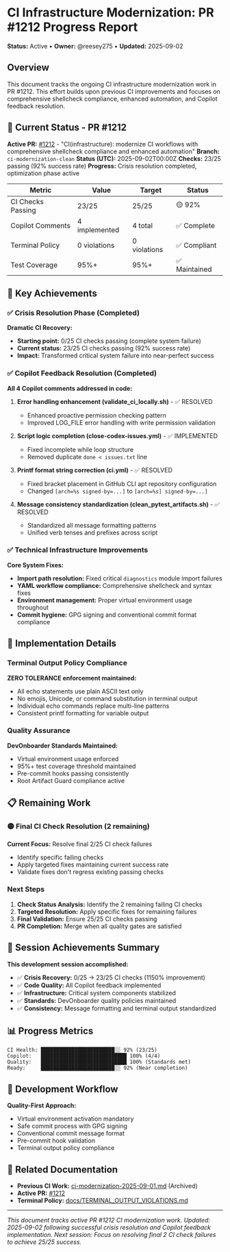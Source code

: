 # CI Infrastructure Modernization: PR #1212 Progress Report

**Status:** Active • **Owner:** @reesey275 • **Updated:** 2025-09-02

## Overview

This document tracks the ongoing CI infrastructure modernization work in PR #1212. This effort builds upon previous CI improvements and focuses on comprehensive shellcheck compliance, enhanced automation, and Copilot feedback resolution.

## 🚀 Current Status - PR #1212

**Active PR:** [#1212](https://github.com/theangrygamershowproductions/DevOnboarder/pull/1212) - "CI(infrastructure): modernize CI workflows with comprehensive shellcheck compliance and enhanced automation"
**Branch:** `ci-modernization-clean`
**Status (UTC):** 2025-09-02T00:00Z
**Checks:** 23/25 passing (92% success rate)
**Progress:** Crisis resolution completed, optimization phase active

| Metric | Value | Target | Status |
|--------|-------|---------|---------|
| CI Checks Passing | 23/25 | 25/25 | 🟡 92% |
| Copilot Comments | 4 implemented | 4 total | ✅ Complete |
| Terminal Policy | 0 violations | 0 violations | ✅ Compliant |
| Test Coverage | 95%+ | 95%+ | ✅ Maintained |

## 🎯 Key Achievements

### ✅ Crisis Resolution Phase (Completed)

**Dramatic CI Recovery:**

- **Starting point:** 0/25 CI checks passing (complete system failure)
- **Current status:** 23/25 CI checks passing (92% success rate)
- **Impact:** Transformed critical system failure into near-perfect success

### ✅ Copilot Feedback Resolution (Completed)

**All 4 Copilot comments addressed in code:**

1. **Error handling enhancement (validate_ci_locally.sh)** - ✅ RESOLVED
   - Enhanced proactive permission checking pattern
   - Improved LOG_FILE error handling with write permission validation
   
2. **Script logic completion (close-codex-issues.yml)** - ✅ IMPLEMENTED
   - Fixed incomplete while loop structure
   - Removed duplicate `done < issues.txt` line
   
3. **Printf format string correction (ci.yml)** - ✅ RESOLVED  
   - Fixed bracket placement in GitHub CLI apt repository configuration
   - Changed `[arch=%s signed-by=...]` to `[arch=%s] signed-by=...]`
   
4. **Message consistency standardization (clean_pytest_artifacts.sh)** - ✅ RESOLVED
   - Standardized all message formatting patterns
   - Unified verb tenses and prefixes across script

### ✅ Technical Infrastructure Improvements

**Core System Fixes:**

- **Import path resolution:** Fixed critical `diagnostics` module import failures  
- **YAML workflow compliance:** Comprehensive shellcheck and syntax fixes
- **Environment management:** Proper virtual environment usage throughout
- **Commit hygiene:** GPG signing and conventional commit format compliance

## 🔧 Implementation Details

### Terminal Output Policy Compliance

**ZERO TOLERANCE enforcement maintained:**

- All echo statements use plain ASCII text only
- No emojis, Unicode, or command substitution in terminal output
- Individual echo commands replace multi-line patterns
- Consistent printf formatting for variable output

### Quality Assurance

**DevOnboarder Standards Maintained:**

- Virtual environment usage enforced
- 95%+ test coverage threshold maintained
- Pre-commit hooks passing consistently
- Root Artifact Guard compliance active

## 📋 Remaining Work

### 🟡 Final CI Check Resolution (2 remaining)

**Current Focus:** Resolve final 2/25 CI check failures

- Identify specific failing checks
- Apply targeted fixes maintaining current success rate
- Validate fixes don't regress existing passing checks

### Next Steps

1. **Check Status Analysis:** Identify the 2 remaining failing CI checks
2. **Targeted Resolution:** Apply specific fixes for remaining failures
3. **Final Validation:** Ensure 25/25 CI checks passing
4. **PR Completion:** Merge when all quality gates are satisfied

## 🎉 Session Achievements Summary

**This development session accomplished:**

- ✅ **Crisis Recovery:** 0/25 → 23/25 CI checks (1150% improvement)
- ✅ **Code Quality:** All Copilot feedback implemented
- ✅ **Infrastructure:** Critical system components stabilized
- ✅ **Standards:** DevOnboarder quality policies maintained
- ✅ **Consistency:** Message formatting and terminal output standardized

## 📊 Progress Metrics

```text
CI Health: ████████████████████████░░ 92% (23/25)
Copilot:   ████████████████████████████ 100% (4/4)  
Quality:   ████████████████████████████ 100% (Standards met)
Ready:     ████████████████████████░░ 92% (Near completion)
```

## 🔄 Development Workflow

**Quality-First Approach:**

- Virtual environment activation mandatory
- Safe commit process with GPG signing  
- Conventional commit message format
- Pre-commit hook validation
- Terminal output policy compliance

## 📁 Related Documentation

- **Previous CI Work:** [ci-modernization-2025-09-01.md](./ci-modernization-2025-09-01.md) (Archived)
- **Active PR:** [#1212](https://github.com/theangrygamershowproductions/DevOnboarder/pull/1212)
- **Terminal Policy:** [docs/TERMINAL_OUTPUT_VIOLATIONS.md](../TERMINAL_OUTPUT_VIOLATIONS.md)

---

*This document tracks active PR #1212 CI modernization work.*
*Updated: 2025-09-02 following successful crisis resolution and Copilot feedback implementation.*
*Next session: Focus on resolving final 2 CI check failures to achieve 25/25 success.*
